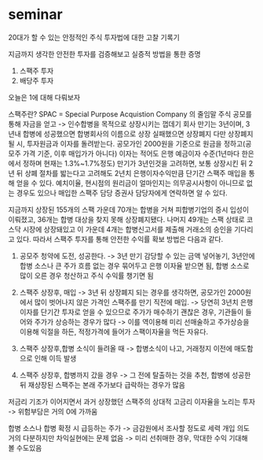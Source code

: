 # seminar
20대가 할 수 있는 안정적인 주식 투자법에 대한 고찰 기록기

지금까지 생각한 안전한 투자를 검증해보고 실증적 방법을 통한 증명 

1. 스팩주 투자 
2. 배당주 투자 
 
 
 오늘은 1에 대해 다뤄보자 
 
 스팩주란? 
 SPAC = Special Purpose Acquistion Company 의 줄임말 
 주식 공모를 통해 자금을 얻고 -> 인수합병을 목적으로 상장시키는 껍데기 회사 
 만기는 3년이며, 3년내 합병에 성공했으면 합병회사의 이름으로 상장 
 실패했으면 상장폐지 
 다만 상장폐지 될 시, 투자원금과 이자를 돌려받는다. 
 공모가인 2000원을 기준으로 원금을 정하고(공모주 가격 기준, 이후 매입가가 아니다)
 이자는 적어도 은행 예금이자 수준(1년마다 한은에서 정하며 현재는 1.3%~1.7%정도) 
 만기가 3년인것을 고려하면, 보통 상장시킨 뒤 2년 뒤 상폐 절차를 밟는다고 고려해도 2년치 은행이자수익만큼 단기간 스팩주 매입을 통해 얻을 수 있다. 
 예치이율, 현시점의 원리금이 얼마인지는 의무공시사항이 아니므로 없는 경우도 있으나 매입한 스팩주 담당 증권사 담당자에게 연락하면 알 수 있다. 
 
 지금까지 상장된 155개의 스팩 가운데 70개는 합병을 거쳐 피합병기업의 증시 입성이 이뤄졌고, 36개는 합병 대상을 찾지 못해 상장폐지됐다. 나머지 49개는 스팩 상태로 코스닥 시장에 상장돼있고 이 가운데 4개는 합병신고서를 제출해 거래소의 승인을 기다리고 있다.
 따라서 스팩주 투자를 통해 안전한 수익률 확보 방법은 다음과 같다. 
 
 1. 공모주 청약에 도전, 성공한다. -> 3년 만기 감당할 수 있는 금액 넣어놓기, 3년안에 합병 소스나 큰 주가 흐름 없는 경우 묶어두고 은행 이자율 받으면 됨, 합병 소스로 많이 오른 경우 청산하고 주식 수익률 챙기면 됨 
 
 2. 스팩주 상장후, 매입 -> 3년 뒤 상장폐지 되는 경우를 생각하면, 공모가인 2000원에서 많이 벗어나지 않은 가격인 스팩주를 만기 직전에 매입. 
 -> 당연히 3년치 은행이자를 단기간 투자로 얻을 수 있으므로 주가가 매수하기 괜찮은 경우, 기관들이 들어와 주가가 상승하는 경우가 많다
 -> 이를 역이용해 미리 선매술하고 주가상승을 이용해 익절을 하든, 적정가격에 들어가 스팩이자율을 먹든 자유다. 
 
 3. 스팩주 상장후,합병 소식이 들려올 때 -> 합병소식이 나고, 거래정지 이전에 매도함으로 인해 이득 발생 
 
 4. 스팩주 상장후, 합병까지 갔을 경우 -> 그 전에 탈출하는 것을 추천, 합병에 성공한 뒤 재상장된 스팩주는 본래 주가보다 급락하는 경우가 많음 
 
 저금리 기조가 이어지면서 과거 상장했던 스팩주의 상대적 고금리 이자율을 노리는 투자 -> 위험부담은 거의 0에 가까움 
 
 합병 소스나 합병 확정 시 급등하는 주가 -> 금감원에서 조사할 정도로 세력 개입 의도 거의 다분하지만 차익실현에는 문제 없음 -> 미리 선취매한 경우, 막대한 수익 기대해 볼 수도있음




 
